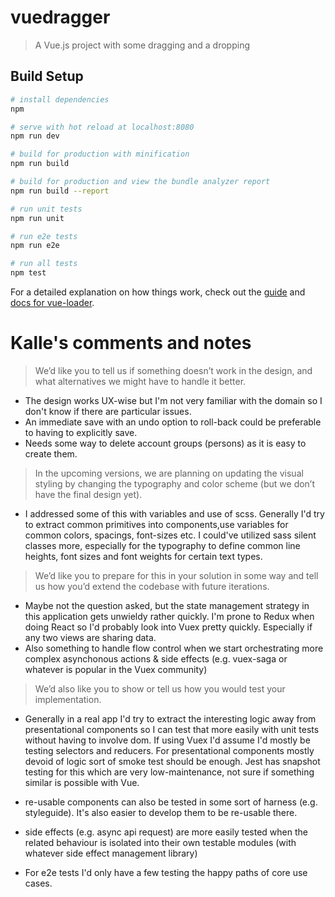 # vuedragger

> A Vue.js project with some dragging and a dropping

## Build Setup

``` bash
# install dependencies
npm

# serve with hot reload at localhost:8080
npm run dev

# build for production with minification
npm run build

# build for production and view the bundle analyzer report
npm run build --report

# run unit tests
npm run unit

# run e2e tests
npm run e2e

# run all tests
npm test
```

For a detailed explanation on how things work, check out the [guide](http://vuejs-templates.github.io/webpack/) and [docs for vue-loader](http://vuejs.github.io/vue-loader).

# Kalle's comments and notes

> We’d like you to tell us if something doesn’t work in the design, and what alternatives we might have to handle it better.

* The design works UX-wise but I'm not very familiar with the domain so I don't know if there are particular issues.
* An immediate save with an undo option to roll-back could be preferable to having to explicitly save.
* Needs some way to delete account groups (persons) as it is easy to create them.

> In the upcoming versions, we are planning on updating the visual styling by changing the typography and color
scheme (but we don’t have the final design yet).

* I addressed some of this with variables and use of scss. Generally I'd try to extract common primitives into components,use variables for common colors, spacings, font-sizes etc. I could've utilized sass silent classes more, especially for the typography to define common line heights, font sizes and font weights for certain text types.

> We’d like you to prepare for this in your solution in some way and tell us how you’d extend the codebase with future iterations.

* Maybe not the question asked, but the state management strategy in this application gets unwieldy rather quickly. I'm prone to Redux when doing React so I'd probably look into Vuex pretty quickly. Especially if any two views are sharing data.
* Also something to handle flow control when we start orchestrating more complex asynchonous actions & side effects (e.g. vuex-saga or whatever is popular in the Vuex community)

> We’d also like you to show or tell us how you would test your implementation.

* Generally in a real app I'd try to extract the interesting logic away from presentational components so I can test that more easily with unit tests without having to involve dom. If using Vuex I'd assume I'd mostly be testing selectors and reducers. For presentational components mostly devoid of logic sort of smoke test should be enough. Jest has snapshot testing for this which are very low-maintenance, not sure if something similar is possible with Vue.

* re-usable components can also be tested in some sort of harness (e.g. styleguide). It's also easier to develop them to be re-usable there.

* side effects (e.g. async api request) are more easily tested when the related behaviour is isolated into their own testable modules (with whatever side effect management library)

* For e2e tests I'd only have a few testing the happy paths of core use cases.

